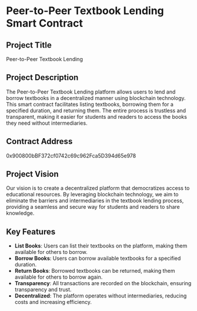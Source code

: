 # Peer-to-Peer Textbook Lending Smart Contract

## Project Title
Peer-to-Peer Textbook Lending

## Project Description
The Peer-to-Peer Textbook Lending platform allows users to lend and borrow textbooks in a decentralized manner using blockchain technology. This smart contract facilitates listing textbooks, borrowing them for a specified duration, and returning them. The entire process is trustless and transparent, making it easier for students and readers to access the books they need without intermediaries.

## Contract Address
0x900800bBF372cf0742c69c962Fca5D394d65e978

## Project Vision
Our vision is to create a decentralized platform that democratizes access to educational resources. By leveraging blockchain technology, we aim to eliminate the barriers and intermediaries in the textbook lending process, providing a seamless and secure way for students and readers to share knowledge.

## Key Features
- **List Books**: Users can list their textbooks on the platform, making them available for others to borrow.
- **Borrow Books**: Users can borrow available textbooks for a specified duration.
- **Return Books**: Borrowed textbooks can be returned, making them available for others to borrow again.
- **Transparency**: All transactions are recorded on the blockchain, ensuring transparency and trust.
- **Decentralized**: The platform operates without intermediaries, reducing costs and increasing efficiency.


